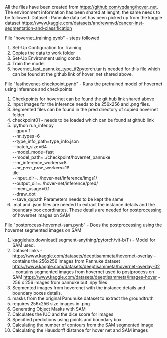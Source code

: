 All the files have been created from https://github.com/vqdang/hover_net. The environment information has been shared at lenght, the same needs to be followed.
Dataset :
Pannuke data set has been picked up from the kaggle dataset
https://www.kaggle.com/datasets/andrewmvd/cancer-inst-segmentation-and-classification

File "hovernet_training.pynb" - steps followed

1. Set-Up Configuration for Training
2. Copies the data to work folder
3. Set-Up Environment using conda
4. Train the model
5. hovernet_fast_pannuke_type_tf2pytorch.tar is needed for this file which can be found at the github link of hover_net shared above.

File "fasthovenet-checkpoint.pynb" - Runs the pretrained model of hovernet using inference and checkpoints

1. Checkpoints for hovernet can be found the git hub link shared above
2. Input images for the inference needs to be 256x256 and .png files.
3. Segmented files can be found in the pred directory of copied hovernet folder
4. checkpoint01 - needs to be loaded which can be found at github link
5. !python run_infer.py \
   --gpu='1' \
   --nr_types=6 \
   --type_info_path=type_info.json \
   --batch_size=64 \
   --model_mode=fast \
   --model_path=../checkpoint/hovernet_pannuke \
   --nr_inference_workers=8 \
   --nr_post_proc_workers=16 \
   tile \
   --input_dir=../hover-net/inference/imgs1/ \
   --output_dir=../hover-net/inference/pred/ \
   --mem_usage=0.1 \
   --draw_dot \
   --save_qupath
   Parameters needs to be kept the same
6. .mat and .json files are needed to extract the instance details and the boundary box coordinates. These details are needed for postprocessing of hovernet images on SAM

File "postprocess-hovernet-sam.pynb" - Does the postprocessing using the hovernet segmented images on SAM

1. kagglehub.download('segment-anything/pytorch/vit-b/1') - Model for SAM used.
2. Dataset links -
   https://www.kaggle.com/datasets/deeptisammeta/hovernet-overlay - contains the 256x256 images from Pannuke dataset
   https://www.kaggle.com/datasets/deeptisammeta/hovernet-overlay-02 - contains segmented images from hovernet used to postprocess on SAM
   https://www.kaggle.com/datasets/deeptisammeta/images-hover - 256 x 256 images from pannuke but .npy files
3. Segmented images from hoverenet with the instance details and boundary boxes details.
4. masks from the original Panunuke dataset to extract the groundtruth
5. requires 256x256 size images in .png
6. Generating Object Masks with SAM
7. Calculates the IUC and the dice score for images
8. Specified predictions using points and boundary box
9. Calculating the number of contours from the SAM segmented image
10. Calculating the Hausdorff distance for hover net and SAM images

